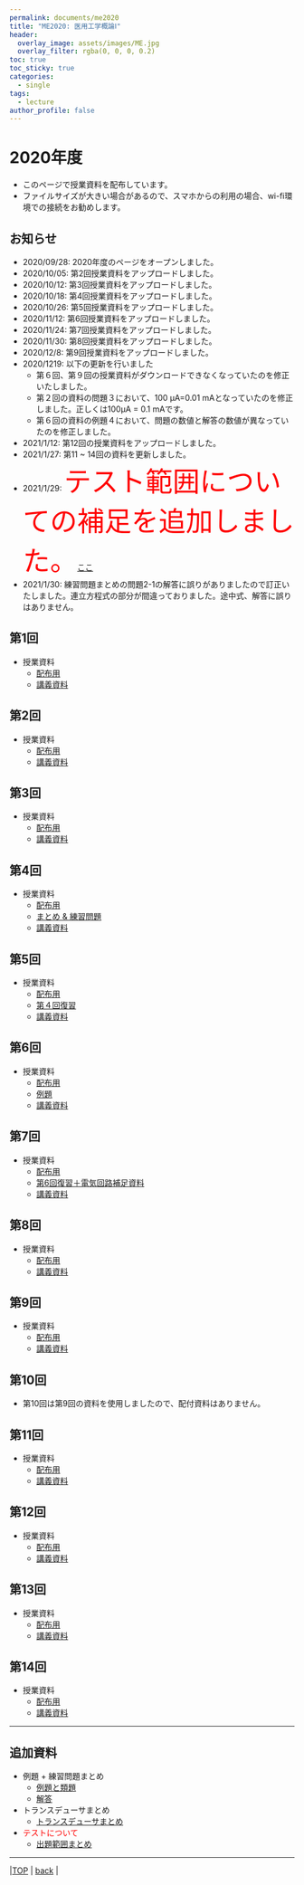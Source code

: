 ```yaml
---
permalink: documents/me2020
title: "ME2020: 医用工学概論Ⅰ"
header:
  overlay_image: assets/images/ME.jpg
  overlay_filter: rgba(0, 0, 0, 0.2)
toc: true
toc_sticky: true
categories:
  - single
tags:
  - lecture
author_profile: false
---
```


# 2020年度

* このページで授業資料を配布しています。
* ファイルサイズが大きい場合があるので、スマホからの利用の場合、wi-fi環境での接続をお勧めします。

## お知らせ
* 2020/09/28: 2020年度のページをオープンしました。
* 2020/10/05: 第2回授業資料をアップロードしました。
* 2020/10/12: 第3回授業資料をアップロードしました。
* 2020/10/18: 第4回授業資料をアップロードしました。
* 2020/10/26: 第5回授業資料をアップロードしました。
* 2020/11/12: 第6回授業資料をアップロードしました。
* 2020/11/24: 第7回授業資料をアップロードしました。
* 2020/11/30: 第8回授業資料をアップロードしました。
* 2020/12/8: 第9回授業資料をアップロードしました。
* 2020/1219: 以下の更新を行いました
  * 第６回、第９回の授業資料がダウンロードできなくなっていたのを修正いたしました。
  * 第２回の資料の問題３において、100 μA=0.01 mAとなっていたのを修正しました。正しくは100μA = 0.1 mAです。
  * 第６回の資料の例題４において、問題の数値と解答の数値が異なっていたのを修正しました。
* 2021/1/12: 第12回の授業資料をアップロードしました。
* 2021/1/27: 第11 ~ 14回の資料を更新しました。
* 2021/1/29: <font size="15" color="#ff0000">テスト範囲についての補足を追加しました。</font>[ここ](#追加資料)
* 2021/1/30: 練習問題まとめの問題2-1の解答に誤りがありましたので訂正いたしました。連立方程式の部分が間違っておりました。途中式、解答に誤りはありません。

## 第1回  
* 授業資料  
  * [配布用](attached/lecture1_9up.pdf)  
  * [講義資料](attached/lecture1.pdf)  

## 第2回  
* 授業資料  
  * [配布用](attached/lecture2_9up.pdf)  
  * [講義資料](attached/lecture2_cmp.pdf)  

## 第3回  
* 授業資料  
  * [配布用](attached/lecture3_9up.pdf)  
  * [講義資料](attached/lecture3.pdf)  

## 第4回  
* 授業資料  
  * [配布用](attached/lecture4_9up.pdf)  
  * [まとめ & 練習問題](attached/lecture4_summary.pdf)  
  * [講義資料](attached/lecture4.pdf)  

## 第5回  
* 授業資料  
  * [配布用](attached/lecture5_9up.pdf)  
  * [第４回復習](attached/lecture5_review.pdf)  
  * [講義資料](attached/lecture5_cmp.pdf)  

## 第6回  
* 授業資料  
  * [配布用](attached/lecture6_handout.pdf)  
  * [例題](attached/lecture6_examples.pdf)  
  * [講義資料](attached/lecture6.pdf)  

## 第7回  
* 授業資料  
  * [配布用](attached/lecture7_9up.pdf)  
  * [第6回復習＋電気回路補足資料](attached/lecture7_review.pdf)  
  * [講義資料](attached/lecture7_cmp.pdf)  

## 第8回  
* 授業資料  
  * [配布用](attached/lecture8_handout.pdf)   
  * [講義資料](attached/lecture8.pdf)  

## 第9回  
* 授業資料  
  * [配布用](attached/lecture9_handout.pdf)   
  * [講義資料](attached/lecture9.pdf)  

## 第10回
* 第10回は第9回の資料を使用しましたので、配付資料はありません。

## 第11回  
* 授業資料  
  * [配布用](attached/lecture11_handout.pdf)   
  * [講義資料](attached/lecture11.pdf)  
  
## 第12回  
* 授業資料  
  * [配布用](attached/lecture12_handout.pdf)   
  * [講義資料](attached/lecture12.pdf)  
  
## 第13回  
* 授業資料  
  * [配布用](attached/lecture13.pdf)   
  * [講義資料](attached/lecture13_cmp.pdf)  

## 第14回  
* 授業資料  
  * [配布用](attached/lecture14_handout.pdf)   
  * [講義資料](attached/lecture14.pdf)  

---

## 追加資料  
* 例題 + 練習問題まとめ
  * [例題と類題](attached/exercise_9up.pdf)
  * [解答](attached/exercise_answer_9up_rev.pdf)
* トランスデューサまとめ
  * [トランスデューサまとめ](attached/transducer.pdf)
* <font color="#ff0000">テストについて</font>
  * [出題範囲まとめ](attached/exam_info.pdf)  
  
---
  
|[TOP](/) | <a href="javascript:history.back()">back</a> |
